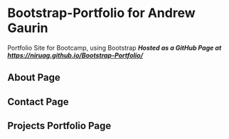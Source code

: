 # Bootstrap-Portfolio for Andrew Gaurin
Portfolio Site for Bootcamp, using Bootstrap
_**Hosted as a GitHub Page at https://niruag.github.io/Bootstrap-Portfolio/**_

## About Page 

## Contact Page 

## Projects Portfolio Page 